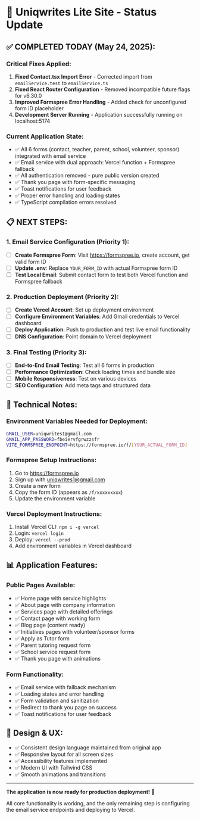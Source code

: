 # 🎯 **Uniqwrites Lite Site - Status Update**

## ✅ **COMPLETED TODAY (May 24, 2025):**

### **Critical Fixes Applied:**
1. **Fixed Contact.tsx Import Error** - Corrected import from `emailService.test` to `emailService.ts`
2. **Fixed React Router Configuration** - Removed incompatible future flags for v6.30.0
3. **Improved Formspree Error Handling** - Added check for unconfigured form ID placeholder
4. **Development Server Running** - Application successfully running on localhost:5174

### **Current Application State:**
- ✅ All 6 forms (contact, teacher, parent, school, volunteer, sponsor) integrated with email service
- ✅ Email service with dual approach: Vercel function + Formspree fallback
- ✅ All authentication removed - pure public version created
- ✅ Thank you page with form-specific messaging
- ✅ Toast notifications for user feedback
- ✅ Proper error handling and loading states
- ✅ TypeScript compilation errors resolved

## 📋 **NEXT STEPS:**

### **1. Email Service Configuration (Priority 1):**
- [ ] **Create Formspree Form**: Visit https://formspree.io, create account, get valid form ID
- [ ] **Update .env**: Replace `YOUR_FORM_ID` with actual Formspree form ID
- [ ] **Test Local Email**: Submit contact form to test both Vercel function and Formspree fallback

### **2. Production Deployment (Priority 2):**
- [ ] **Create Vercel Account**: Set up deployment environment
- [ ] **Configure Environment Variables**: Add Gmail credentials to Vercel dashboard
- [ ] **Deploy Application**: Push to production and test live email functionality
- [ ] **DNS Configuration**: Point domain to Vercel deployment

### **3. Final Testing (Priority 3):**
- [ ] **End-to-End Email Testing**: Test all 6 forms in production
- [ ] **Performance Optimization**: Check loading times and bundle size
- [ ] **Mobile Responsiveness**: Test on various devices
- [ ] **SEO Configuration**: Add meta tags and structured data

## 🔧 **Technical Notes:**

### **Environment Variables Needed for Deployment:**
```bash
GMAIL_USER=uniqwrites1@gmail.com
GMAIL_APP_PASSWORD=fbeiervfgrwzzsfr
VITE_FORMSPREE_ENDPOINT=https://formspree.io/f/[YOUR_ACTUAL_FORM_ID]
```

### **Formspree Setup Instructions:**
1. Go to https://formspree.io
2. Sign up with uniqwrites1@gmail.com
3. Create a new form
4. Copy the form ID (appears as `/f/xxxxxxxxx`)
5. Update the environment variable

### **Vercel Deployment Instructions:**
1. Install Vercel CLI: `npm i -g vercel`
2. Login: `vercel login`
3. Deploy: `vercel --prod`
4. Add environment variables in Vercel dashboard

## 📊 **Application Features:**

### **Public Pages Available:**
- ✅ Home page with service highlights
- ✅ About page with company information
- ✅ Services page with detailed offerings
- ✅ Contact page with working form
- ✅ Blog page (content ready)
- ✅ Initiatives pages with volunteer/sponsor forms
- ✅ Apply as Tutor form
- ✅ Parent tutoring request form
- ✅ School service request form
- ✅ Thank you page with animations

### **Form Functionality:**
- ✅ Email service with fallback mechanism
- ✅ Loading states and error handling
- ✅ Form validation and sanitization
- ✅ Redirect to thank you page on success
- ✅ Toast notifications for user feedback

## 🎨 **Design & UX:**
- ✅ Consistent design language maintained from original app
- ✅ Responsive layout for all screen sizes
- ✅ Accessibility features implemented
- ✅ Modern UI with Tailwind CSS
- ✅ Smooth animations and transitions

---

**The application is now ready for production deployment!** 🚀

All core functionality is working, and the only remaining step is configuring the email service endpoints and deploying to Vercel.
